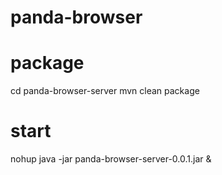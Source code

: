 # panda-browser

# package
cd panda-browser-server
mvn clean package
# start
nohup java -jar panda-browser-server-0.0.1.jar &
